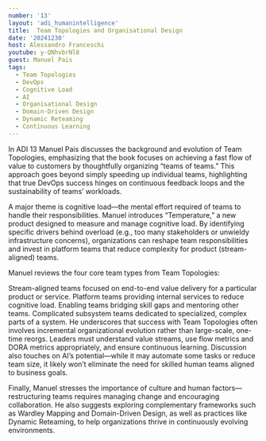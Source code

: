 ```yaml
---
number: '13'
layout: 'adi_humanintelligence'
title:  Team Topologies and Organisational Design
date: '20241230'
host: Alessandro Franceschi
youtube: y-QNhvbrNl8
guest: Manuel Pais
tags:
  - Team Topologies
  - DevOps
  - Cognitive Load
  - AI
  - Organisational Design
  - Domain-Driven Design
  - Dynamic Reteaming
  - Continuous Learning
---
```

In ADI 13 Manuel Pais discusses the background and evolution of Team Topologies, emphasizing that the book focuses on achieving a fast flow of value to customers by thoughtfully organizing “teams of teams.” This approach goes beyond simply speeding up individual teams, highlighting that true DevOps success hinges on continuous feedback loops and the sustainability of teams’ workloads.

A major theme is cognitive load—the mental effort required of teams to handle their responsibilities. Manuel introduces “Temperature,” a new product designed to measure and manage cognitive load. By identifying specific drivers behind overload (e.g., too many stakeholders or unwieldy infrastructure concerns), organizations can reshape team responsibilities and invest in platform teams that reduce complexity for product (stream-aligned) teams.

Manuel reviews the four core team types from Team Topologies:

Stream-aligned teams focused on end-to-end value delivery for a particular product or service.
Platform teams providing internal services to reduce cognitive load.
Enabling teams bridging skill gaps and mentoring other teams.
Complicated subsystem teams dedicated to specialized, complex parts of a system.
He underscores that success with Team Topologies often involves incremental organizational evolution rather than large-scale, one-time reorgs. Leaders must understand value streams, use flow metrics and DORA metrics appropriately, and ensure continuous learning. Discussion also touches on AI’s potential—while it may automate some tasks or reduce team size, it likely won’t eliminate the need for skilled human teams aligned to business goals.

Finally, Manuel stresses the importance of culture and human factors—restructuring teams requires managing change and encouraging collaboration. He also suggests exploring complementary frameworks such as Wardley Mapping and Domain-Driven Design, as well as practices like Dynamic Reteaming, to help organizations thrive in continuously evolving environments.